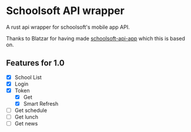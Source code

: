 # Schoolsoft API wrapper

A rust api wrapper for schoolsoft's mobile app API.

Thanks to Blatzar for having made [schoolsoft-api-app](https://github.com/Blatzar/schoolsoft-api-app) which this is based on.

## Features for 1.0

- [x] School List
- [x] Login
- [x] Token
    - [x] Get
    - [x] Smart Refresh
- [ ] Get schedule
- [ ] Get lunch
- [ ] Get news
